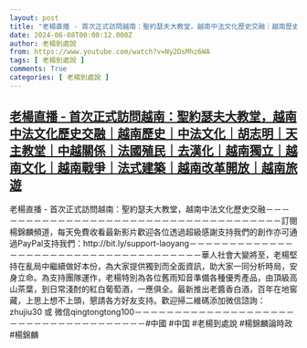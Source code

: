 ```yaml
---
layout: post
title: "老楊直播 - 首次正式訪問越南：聖約瑟夫大教堂，越南中法文化歷史交融｜越南歷史｜中法文化｜胡志明｜天主教堂｜中越關係｜法國殖民｜去漢化｜越南獨立｜越南文化｜越南戰爭｜法式建築｜越南改革開放｜越南旅遊"
date: 2024-06-08T00:00:12.000Z
author: 老楊到處說
from: https://www.youtube.com/watch?v=Ny2DsMhz6WA
tags: [ 老楊到處說 ]
comments: True
categories: [ 老楊到處說 ]
---
```

<!--1717804812000-->
[老楊直播 - 首次正式訪問越南：聖約瑟夫大教堂，越南中法文化歷史交融｜越南歷史｜中法文化｜胡志明｜天主教堂｜中越關係｜法國殖民｜去漢化｜越南獨立｜越南文化｜越南戰爭｜法式建築｜越南改革開放｜越南旅遊](https://www.youtube.com/watch?v=Ny2DsMhz6WA)
------

<div>
老楊直播 - 首次正式訪問越南：聖約瑟夫大教堂，越南中法文化歷史交融－－－－－－－－－－－－－－－－－－－－－－－－－－－－－－－－－－－－－訂閱楊錦麟頻道，每天免費收看最新影片歡迎各位透過超級感謝支持我們的創作亦可通過PayPal支持我們：http://bit.ly/support-laoyang－－－－－－－－－－－－－－－－－－－－－－－－－－－－－－－－－－－－－華人社會大變將至，老楊堅持在亂局中繼續做好本份，為大家提供獨到而全面資訊，助大家一同分析時局，安身立命。為支持團隊運作，老楊特別為各位舊雨知音準備各種優秀產品，由頂級高山茶葉，到日常淺酎的紅白葡萄酒，一應俱全。最新推出老醬香白酒，百年在地窖藏，上思上想不上頭，懇請各方好友支持。歡迎掃二維碼添加微信諮詢：zhujiu30 或 微信qingtongtong100－－－－－－－－－－－－－－－－－－－－－－－－－－－－－－－－－－－－－#中國 #中国 #老楊到處說 #楊錦麟論時政 #楊錦麟
</div>
